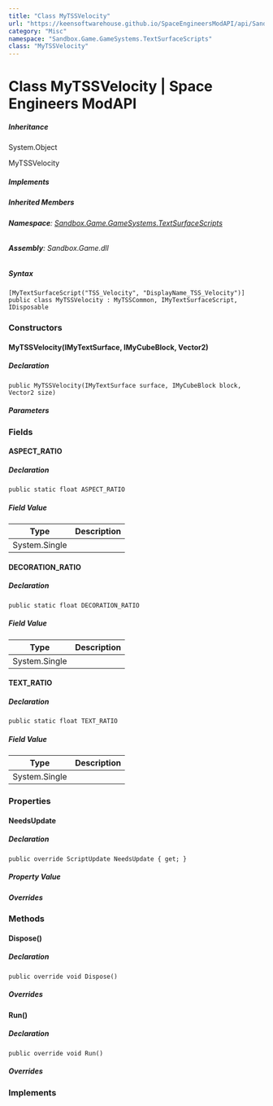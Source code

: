 ```yaml
---
title: "Class MyTSSVelocity"
url: "https://keensoftwarehouse.github.io/SpaceEngineersModAPI/api/Sandbox.Game.GameSystems.TextSurfaceScripts.MyTSSVelocity.html"
category: "Misc"
namespace: "Sandbox.Game.GameSystems.TextSurfaceScripts"
class: "MyTSSVelocity"
---
```


# Class MyTSSVelocity | Space Engineers ModAPI

##### Inheritance

System.Object

MyTSSVelocity

##### Implements

##### Inherited Members

###### **Namespace**: [Sandbox.Game.GameSystems.TextSurfaceScripts](https://keensoftwarehouse.github.io/SpaceEngineersModAPI/api/Sandbox.Game.GameSystems.TextSurfaceScripts.html)

###### **Assembly**: Sandbox.Game.dll

##### Syntax

```
[MyTextSurfaceScript("TSS_Velocity", "DisplayName_TSS_Velocity")]
public class MyTSSVelocity : MyTSSCommon, IMyTextSurfaceScript, IDisposable
```

### [](#constructors)Constructors

#### [](#Sandbox_Game_GameSystems_TextSurfaceScripts_MyTSSVelocity__ctor_Sandbox_ModAPI_IMyTextSurface_VRage_Game_ModAPI_IMyCubeBlock_VRageMath_Vector2_)MyTSSVelocity(IMyTextSurface, IMyCubeBlock, Vector2)

##### Declaration

```
public MyTSSVelocity(IMyTextSurface surface, IMyCubeBlock block, Vector2 size)
```

##### Parameters

### [](#fields)Fields

#### [](#Sandbox_Game_GameSystems_TextSurfaceScripts_MyTSSVelocity_ASPECT_RATIO)ASPECT\_RATIO

##### Declaration

```
public static float ASPECT_RATIO
```

##### Field Value

| Type | Description |
| --- | --- |
| System.Single |     |

#### [](#Sandbox_Game_GameSystems_TextSurfaceScripts_MyTSSVelocity_DECORATION_RATIO)DECORATION\_RATIO

##### Declaration

```
public static float DECORATION_RATIO
```

##### Field Value

| Type | Description |
| --- | --- |
| System.Single |     |

#### [](#Sandbox_Game_GameSystems_TextSurfaceScripts_MyTSSVelocity_TEXT_RATIO)TEXT\_RATIO

##### Declaration

```
public static float TEXT_RATIO
```

##### Field Value

| Type | Description |
| --- | --- |
| System.Single |     |

### [](#properties)Properties

#### [](#Sandbox_Game_GameSystems_TextSurfaceScripts_MyTSSVelocity_NeedsUpdate)NeedsUpdate

##### Declaration

```
public override ScriptUpdate NeedsUpdate { get; }
```

##### Property Value

##### Overrides

### [](#methods)Methods

#### [](#Sandbox_Game_GameSystems_TextSurfaceScripts_MyTSSVelocity_Dispose)Dispose()

##### Declaration

```
public override void Dispose()
```

##### Overrides

#### [](#Sandbox_Game_GameSystems_TextSurfaceScripts_MyTSSVelocity_Run)Run()

##### Declaration

```
public override void Run()
```

##### Overrides

### [](#implements)Implements